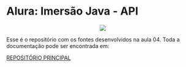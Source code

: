 # Alura: Imersão Java - API


<p align="center">
<img src="http://img.shields.io/static/v1?label=STATUS&message=EM%20DESENVOLVIMENTO&color=GREEN&style=for-the-badge"/>
</p>

Esse é o repositório com os fontes desenvolvidos na aula 04. Toda a documentação pode 
ser encontrada em:

[REPOSITÓRIO PRINCIPAL](https://github.com/Ro-Goncalves/alura-imersao)